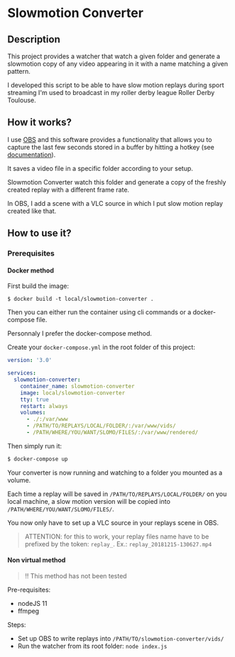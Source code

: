 # Slowmotion Converter

## Description

This project provides a watcher that watch a given folder and generate
a slowmotion copy of any video appearing in it with a name matching a given
pattern.

I developed this script to be able to have slow motion replays during sport
streaming I'm used to broadcast in my roller derby league Roller Derby Toulouse.

## How it works?

I use [OBS](https://obsproject.com/) and this software provides a functionality
that allows you to capture the last few seconds stored in a buffer
by hitting a hotkey (see [documentation](https://obsproject.com/forum/resources/obs-classic-how-to-use-the-replay-buffer.103/)).

It saves a video file in a specific folder according to your setup.

Slowmotion Converter watch this folder and generate a copy of the
freshly created replay with a different frame rate.

In OBS, I add a scene with a VLC source in which I put slow motion replay
created like that.

## How to use it?

### Prerequisites

#### Docker method

First build the image:

```shell
$ docker build -t local/slowmotion-converter .
```

Then you can either run the container using cli commands or a docker-compose file.

Personnaly I prefer the docker-compose method.

Create your `docker-compose.yml` in the root folder of this project:

```yml
version: '3.0'

services:
  slowmotion-converter:
    container_name: slowmotion-converter
    image: local/slowmotion-converter
    tty: true
    restart: always
    volumes:
      - ./:/var/www
      - /PATH/TO/REPLAYS/LOCAL/FOLDER/:/var/www/vids/
      - /PATH/WHERE/YOU/WANT/SLOMO/FILES/:/var/www/rendered/
```

Then simply run it:

```sh
$ docker-compose up
```

Your converter is now running and watching to a folder you mounted as a
volume.

Each time a replay will be saved in `/PATH/TO/REPLAYS/LOCAL/FOLDER/` on
you local machine, a slow motion version will be copied into `/PATH/WHERE/YOU/WANT/SLOMO/FILES/`.

You now only have to set up a VLC source in your replays scene in OBS.

> ATTENTION: for this to work, your replay files name have to be prefixed by the token:
> `replay_`. Ex.: `replay_20181215-130627.mp4`

#### Non virtual method

> !! This method has not been tested

Pre-requisites:
- nodeJS 11
- ffmpeg

Steps:
- Set up OBS to write replays into `/PATH/TO/slowmotion-converter/vids/`
- Run the watcher from its root folder: `node index.js`
